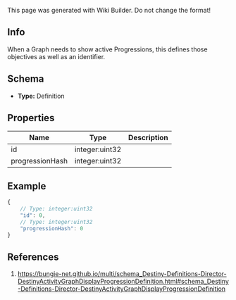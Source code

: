 <span class="wiki-builder">This page was generated with Wiki Builder. Do not change the format!</span>

## Info
When a Graph needs to show active Progressions, this defines those objectives as well as an identifier.

## Schema
* **Type:** Definition

## Properties
Name | Type | Description
---- | ---- | -----------
id | integer:uint32 | 
progressionHash | integer:uint32 | 

## Example
```javascript
{
    // Type: integer:uint32
    "id": 0,
    // Type: integer:uint32
    "progressionHash": 0
}

```

## References
1. https://bungie-net.github.io/multi/schema_Destiny-Definitions-Director-DestinyActivityGraphDisplayProgressionDefinition.html#schema_Destiny-Definitions-Director-DestinyActivityGraphDisplayProgressionDefinition
